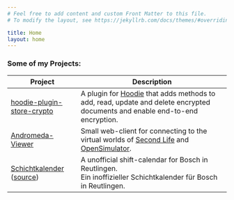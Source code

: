 ```yaml
---
# Feel free to add content and custom Front Matter to this file.
# To modify the layout, see https://jekyllrb.com/docs/themes/#overriding-theme-defaults

title: Home
layout: home
---
```


### Some of my Projects:

Project | Description
----|----
[hoodie-plugin-store-crypto](https://github.com/Terreii/hoodie-plugin-store-crypto) | A plugin for [Hoodie](http://hood.ie/) that adds methods to add, read, update and delete encrypted documents and enable end-to-end encryption.
[Andromeda-Viewer](https://github.com/Terreii/andromeda-viewer/) | Small web-client for connecting to the virtual worlds of [Second Life](https://secondlife.com/) and [OpenSimulator](http://opensimulator.org/).
[Schichtkalender](https://schichtkalender-rt.now.sh/) ([source](https://github.com/Terreii/shift-calendar-rt/)) | A unofficial shift-calendar for Bosch in Reutlingen.<br />Ein inoffizieller Schichtkalender für Bosch in Reutlingen.
